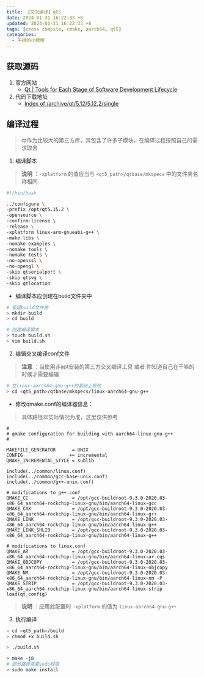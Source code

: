 ```yaml
---
title: 【交叉编译】qt5
date: 2024-01-31 16:22:33 +8
updated: 2024-01-31 16:22:33 +8
tags: [cross compile, cmake, aarch64, qt5]
categories: 
  - 牛排的小教程
---
```


## 获取源码

1. 官方网站
   - [Qt | Tools for Each Stage of Software Development Lifecycle](https://www.qt.io/) 
2. 代码下载地址
   - [Index of /archive/qt/5.12/5.12.2/single](https://download.qt.io/archive/qt/5.12/5.12.2/single/) 

## 编译过程

> qt作为比较大的第三方库，其包含了许多子模块，在编译过程按照自己的需求取舍

1. 编译脚本

> **说明** ：`-xplatform` 的值应当与 `<qt5_path>/qtbase/mkspecs` 中的文件夹名称相同

```sh
#!/bin/bash

../configure \
-prefix /opt/qt5.15.2 \
-opensource \
-confirm-license \
-release \
-xplatform linux-arm-gnueabi-g++ \
-make libs \
-nomake examples \
-nomake tools \
-nomake tests \
-no-openssl \
-no-opengl \
-skip qtserialport \
-skip qtsvg \
-skip qtlocation

```

- 编译脚本应创建在build文件夹中

```sh
# 新建build文件夹
> mkdir build
> cd build

# 创建编译脚本
> touch build.sh
> vim build.sh
```

2. 编辑交叉编译conf文件

> **注意** ：当使用非apt安装的第三方交叉编译工具 或者 你知道自己在干嘛的时候才需要编辑

```sh
# 在linux-aarch64-gnu-g++的基础上修改
> cd <qt5_path>/qtbase/mkspecs/linux-aarch64-gnu-g++
```

- 修改qmake.conf的编译器信息：

> 具体路径以实际情况为准，这里仅供参考

```
#
# qmake configuration for building with aarch64-linux-gnu-g++
#

MAKEFILE_GENERATOR      = UNIX
CONFIG                 += incremental
QMAKE_INCREMENTAL_STYLE = sublib

include(../common/linux.conf)
include(../common/gcc-base-unix.conf)
include(../common/g++-unix.conf)

# modifications to g++.conf
QMAKE_CC                = /opt/gcc-buildroot-9.3.0-2020.03-x86_64_aarch64-rockchip-linux-gnu/bin/aarch64-linux-gcc
QMAKE_CXX               = /opt/gcc-buildroot-9.3.0-2020.03-x86_64_aarch64-rockchip-linux-gnu/bin/aarch64-linux-g++
QMAKE_LINK              = /opt/gcc-buildroot-9.3.0-2020.03-x86_64_aarch64-rockchip-linux-gnu/bin/aarch64-linux-g++
QMAKE_LINK_SHLIB        = /opt/gcc-buildroot-9.3.0-2020.03-x86_64_aarch64-rockchip-linux-gnu/bin/aarch64-linux-g++

# modifications to linux.conf
QMAKE_AR                = /opt/gcc-buildroot-9.3.0-2020.03-x86_64_aarch64-rockchip-linux-gnu/bin/aarch64-linux-ar cqs
QMAKE_OBJCOPY           = /opt/gcc-buildroot-9.3.0-2020.03-x86_64_aarch64-rockchip-linux-gnu/bin/aarch64-linux-objcopy
QMAKE_NM                = /opt/gcc-buildroot-9.3.0-2020.03-x86_64_aarch64-rockchip-linux-gnu/bin/aarch64-linux-nm -P
QMAKE_STRIP             = /opt/gcc-buildroot-9.3.0-2020.03-x86_64_aarch64-rockchip-linux-gnu/bin/aarch64-linux-strip
load(qt_config)

```

> **说明** ：应用此配置时 `-xplatform` 的值为 `linux-aarch64-gnu-g++` 

3. 执行编译

```sh
> cd <qt5_path>/build
> chmod +x build.sh

> ./build.sh

> make -j8
# 部分路径需要sudo权限
> sudo make install
```

